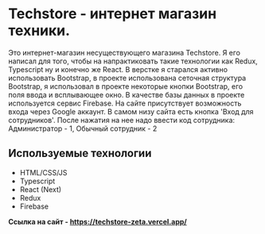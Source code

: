 # Techstore - интернет магазин техники.
Это интернет-магазин несуществующего магазина Techstore. Я его написал для того, чтобы на напрактиковать такие технологии как Redux, Typescript ну и конечно же React. В верстке я старался активно использовать Bootstrap, в проекте использована сеточная структура Bootstrap, я использовал в проекте некоторые кнопки Bootstrap, его поля ввода и всплывающее окно. В качестве базы данных в проекте используется сервис Firebase. На сайте присутствует возможность входа через Google аккаунт. В самом низу сайта есть кнопка 'Вход для сотрудников'. После нажатия на нее надо ввести код сотрудника: Администратор - 1, Обычный сотрудник - 2
## Используемые технологии
- HTML/CSS/JS
- Typescript
- React (Next)
- Redux
- Firebase

**Ссылка на сайт - https://techstore-zeta.vercel.app/**

